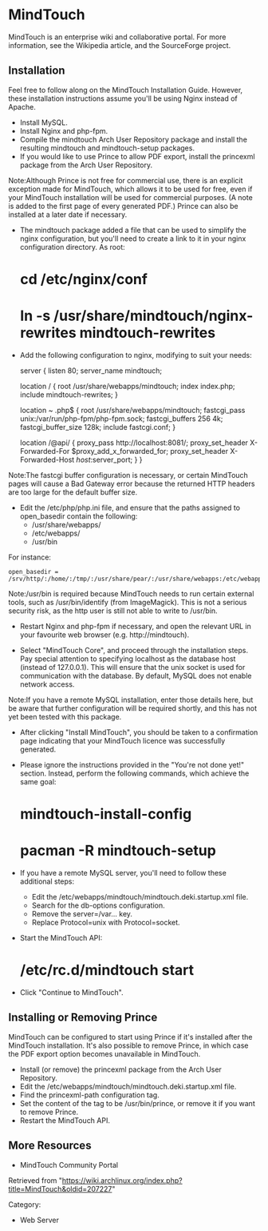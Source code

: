 MindTouch
=========

MindTouch is an enterprise wiki and collaborative portal. For more
information, see the Wikipedia article, and the SourceForge project.

Installation
------------

Feel free to follow along on the MindTouch Installation Guide. However,
these installation instructions assume you'll be using Nginx instead of
Apache.

-   Install MySQL.
-   Install Nginx and php-fpm.
-   Compile the mindtouch Arch User Repository package and install the
    resulting mindtouch and mindtouch-setup packages.
-   If you would like to use Prince to allow PDF export, install the
    princexml package from the Arch User Repository.

Note:Although Prince is not free for commercial use, there is an
explicit exception made for MindTouch, which allows it to be used for
free, even if your MindTouch installation will be used for commercial
purposes. (A note is added to the first page of every generated PDF.)
Prince can also be installed at a later date if necessary.

-   The mindtouch package added a file that can be used to simplify the
    nginx configuration, but you'll need to create a link to it in your
    nginx configuration directory. As root:

    # cd /etc/nginx/conf
    # ln -s /usr/share/mindtouch/nginx-rewrites mindtouch-rewrites

-   Add the following configuration to nginx, modifying to suit your
    needs:

    server {
      listen       80;
      server_name  mindtouch;

      location / {
        root /usr/share/webapps/mindtouch;
        index index.php;
        include mindtouch-rewrites;
      }

      location ~ \.php$ {
        root          /usr/share/webapps/mindtouch;
        fastcgi_pass  unix:/var/run/php-fpm/php-fpm.sock;
        fastcgi_buffers 256 4k;
        fastcgi_buffer_size 128k;
        include       fastcgi.conf;
      }

      location /@api/ {
        proxy_pass http://localhost:8081/;
        proxy_set_header X-Forwarded-For $proxy_add_x_forwarded_for;
        proxy_set_header X-Forwarded-Host $host:$server_port;
      }
    }

Note:The fastcgi buffer configuration is necessary, or certain MindTouch
pages will cause a Bad Gateway error because the returned HTTP headers
are too large for the default buffer size.

-   Edit the /etc/php/php.ini file, and ensure that the paths assigned
    to open_basedir contain the following:
    -   /usr/share/webapps/
    -   /etc/webapps/
    -   /usr/bin

For instance:

    open_basedir = /srv/http/:/home/:/tmp/:/usr/share/pear/:/usr/share/webapps:/etc/webapps:/usr/bin

Note:/usr/bin is required because MindTouch needs to run certain
external tools, such as /usr/bin/identify (from ImageMagick). This is
not a serious security risk, as the http user is still not able to write
to /usr/bin.

-   Restart Nginx and php-fpm if necessary, and open the relevant URL in
    your favourite web browser (e.g. http://mindtouch).

-   Select "MindTouch Core", and proceed through the installation steps.
    Pay special attention to specifying localhost as the database host
    (instead of 127.0.0.1). This will ensure that the unix socket is
    used for communication with the database. By default, MySQL does not
    enable network access.

Note:If you have a remote MySQL installation, enter those details here,
but be aware that further configuration will be required shortly, and
this has not yet been tested with this package.

-   After clicking "Install MindTouch", you should be taken to a
    confirmation page indicating that your MindTouch licence was
    successfully generated.

-   Please ignore the instructions provided in the "You're not done
    yet!" section. Instead, perform the following commands, which
    achieve the same goal:

    # mindtouch-install-config
    # pacman -R mindtouch-setup

-   If you have a remote MySQL server, you'll need to follow these
    additional steps:
    -   Edit the /etc/webapps/mindtouch/mindtouch.deki.startup.xml file.
    -   Search for the db-options configuration.
    -   Remove the server=/var... key.
    -   Replace Protocol=unix with Protocol=socket.

-   Start the MindTouch API:

    # /etc/rc.d/mindtouch start

-   Click "Continue to MindTouch".

Installing or Removing Prince
-----------------------------

MindTouch can be configured to start using Prince if it's installed
after the MindTouch installation. It's also possible to remove Prince,
in which case the PDF export option becomes unavailable in MindTouch.

-   Install (or remove) the princexml package from the Arch User
    Repository.
-   Edit the /etc/webapps/mindtouch/mindtouch.deki.startup.xml file.
-   Find the princexml-path configuration tag.
-   Set the content of the tag to be /usr/bin/prince, or remove it if
    you want to remove Prince.
-   Restart the MindTouch API.

More Resources
--------------

-   MindTouch Community Portal

Retrieved from
"https://wiki.archlinux.org/index.php?title=MindTouch&oldid=207227"

Category:

-   Web Server
